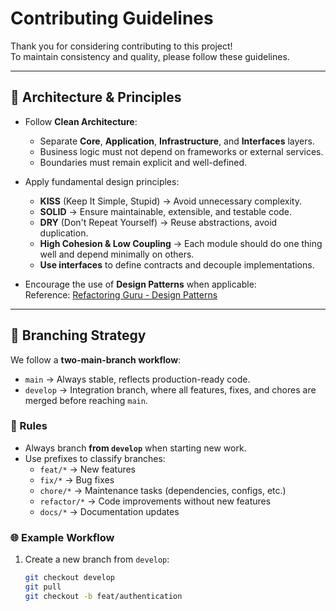 # Contributing Guidelines

Thank you for considering contributing to this project!  
To maintain consistency and quality, please follow these guidelines.

---

## 📐 Architecture & Principles

- Follow **Clean Architecture**:
  - Separate **Core**, **Application**, **Infrastructure**, and **Interfaces** layers.
  - Business logic must not depend on frameworks or external services.
  - Boundaries must remain explicit and well-defined.

- Apply fundamental design principles:
  - **KISS** (Keep It Simple, Stupid) → Avoid unnecessary complexity.
  - **SOLID** → Ensure maintainable, extensible, and testable code.
  - **DRY** (Don't Repeat Yourself) → Reuse abstractions, avoid duplication.
  - **High Cohesion & Low Coupling** → Each module should do one thing well and depend minimally on others.
  - **Use interfaces** to define contracts and decouple implementations.

- Encourage the use of **Design Patterns** when applicable:  
  Reference: [Refactoring Guru - Design Patterns](https://refactoring.guru/design-patterns)

---

## 🌳 Branching Strategy

We follow a **two-main-branch workflow**:

- `main` → Always stable, reflects production-ready code.
- `develop` → Integration branch, where all features, fixes, and chores are merged before reaching `main`.

### 🔧 Rules

- Always branch **from `develop`** when starting new work.
- Use prefixes to classify branches:
  - `feat/*` → New features  
  - `fix/*` → Bug fixes  
  - `chore/*` → Maintenance tasks (dependencies, configs, etc.)  
  - `refactor/*` → Code improvements without new features  
  - `docs/*` → Documentation updates  

### 🌐 Example Workflow

1. Create a new branch from `develop`:  

   ```sh
   git checkout develop
   git pull
   git checkout -b feat/authentication
